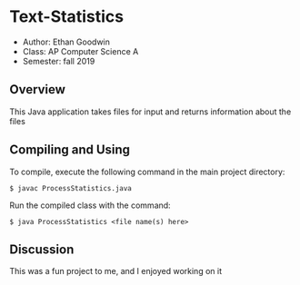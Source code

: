 # Text-Statistics

* Author: Ethan Goodwin
* Class: AP Computer Science A
* Semester: fall 2019

## Overview

This Java application takes files for input and returns information about the files

## Compiling and Using

To compile, execute the following command in the main project directory:
```
$ javac ProcessStatistics.java
```

Run the compiled class with the command:
```
$ java ProcessStatistics <file name(s) here>
```

## Discussion

This was a fun project to me, and I enjoyed working on it
